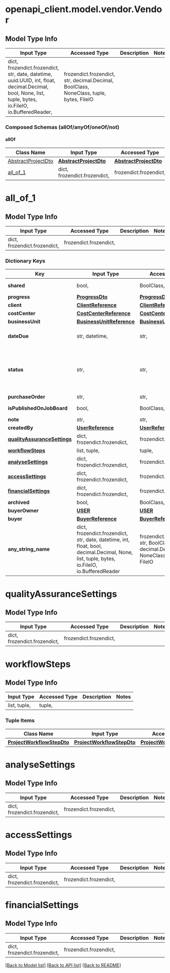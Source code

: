 # openapi_client.model.vendor.Vendor

## Model Type Info
Input Type | Accessed Type | Description | Notes
------------ | ------------- | ------------- | -------------
dict, frozendict.frozendict, str, date, datetime, uuid.UUID, int, float, decimal.Decimal, bool, None, list, tuple, bytes, io.FileIO, io.BufferedReader,  | frozendict.frozendict, str, decimal.Decimal, BoolClass, NoneClass, tuple, bytes, FileIO |  | 

### Composed Schemas (allOf/anyOf/oneOf/not)
#### allOf
Class Name | Input Type | Accessed Type | Description | Notes
------------- | ------------- | ------------- | ------------- | -------------
[AbstractProjectDto](AbstractProjectDto.md) | [**AbstractProjectDto**](AbstractProjectDto.md) | [**AbstractProjectDto**](AbstractProjectDto.md) |  | 
[all_of_1](#all_of_1) | dict, frozendict.frozendict,  | frozendict.frozendict,  |  | 

# all_of_1

## Model Type Info
Input Type | Accessed Type | Description | Notes
------------ | ------------- | ------------- | -------------
dict, frozendict.frozendict,  | frozendict.frozendict,  |  | 

### Dictionary Keys
Key | Input Type | Accessed Type | Description | Notes
------------ | ------------- | ------------- | ------------- | -------------
**shared** | bool,  | BoolClass,  | Default: false | [optional] 
**progress** | [**ProgressDto**](ProgressDto.md) | [**ProgressDto**](ProgressDto.md) |  | [optional] 
**client** | [**ClientReference**](ClientReference.md) | [**ClientReference**](ClientReference.md) |  | [optional] 
**costCenter** | [**CostCenterReference**](CostCenterReference.md) | [**CostCenterReference**](CostCenterReference.md) |  | [optional] 
**businessUnit** | [**BusinessUnitReference**](BusinessUnitReference.md) | [**BusinessUnitReference**](BusinessUnitReference.md) |  | [optional] 
**dateDue** | str, datetime,  | str,  |  | [optional] value must conform to RFC-3339 date-time
**status** | str,  | str,  |  | [optional] must be one of ["NEW", "ASSIGNED", "COMPLETED", "ACCEPTED_BY_VENDOR", "DECLINED_BY_VENDOR", "COMPLETED_BY_VENDOR", "CANCELLED", ] 
**purchaseOrder** | str,  | str,  |  | [optional] 
**isPublishedOnJobBoard** | bool,  | BoolClass,  | Default: false | [optional] 
**note** | str,  | str,  |  | [optional] 
**createdBy** | [**UserReference**](UserReference.md) | [**UserReference**](UserReference.md) |  | [optional] 
**[qualityAssuranceSettings](#qualityAssuranceSettings)** | dict, frozendict.frozendict,  | frozendict.frozendict,  |  | [optional] 
**[workflowSteps](#workflowSteps)** | list, tuple,  | tuple,  |  | [optional] 
**[analyseSettings](#analyseSettings)** | dict, frozendict.frozendict,  | frozendict.frozendict,  |  | [optional] 
**[accessSettings](#accessSettings)** | dict, frozendict.frozendict,  | frozendict.frozendict,  |  | [optional] 
**[financialSettings](#financialSettings)** | dict, frozendict.frozendict,  | frozendict.frozendict,  |  | [optional] 
**archived** | bool,  | BoolClass,  |  | [optional] 
**buyerOwner** | [**USER**](USER.md) | [**USER**](USER.md) |  | [optional] 
**buyer** | [**BuyerReference**](BuyerReference.md) | [**BuyerReference**](BuyerReference.md) |  | [optional] 
**any_string_name** | dict, frozendict.frozendict, str, date, datetime, int, float, bool, decimal.Decimal, None, list, tuple, bytes, io.FileIO, io.BufferedReader | frozendict.frozendict, str, BoolClass, decimal.Decimal, NoneClass, tuple, bytes, FileIO | any string name can be used but the value must be the correct type | [optional]

# qualityAssuranceSettings

## Model Type Info
Input Type | Accessed Type | Description | Notes
------------ | ------------- | ------------- | -------------
dict, frozendict.frozendict,  | frozendict.frozendict,  |  | 

# workflowSteps

## Model Type Info
Input Type | Accessed Type | Description | Notes
------------ | ------------- | ------------- | -------------
list, tuple,  | tuple,  |  | 

### Tuple Items
Class Name | Input Type | Accessed Type | Description | Notes
------------- | ------------- | ------------- | ------------- | -------------
[**ProjectWorkflowStepDto**](ProjectWorkflowStepDto.md) | [**ProjectWorkflowStepDto**](ProjectWorkflowStepDto.md) | [**ProjectWorkflowStepDto**](ProjectWorkflowStepDto.md) |  | 

# analyseSettings

## Model Type Info
Input Type | Accessed Type | Description | Notes
------------ | ------------- | ------------- | -------------
dict, frozendict.frozendict,  | frozendict.frozendict,  |  | 

# accessSettings

## Model Type Info
Input Type | Accessed Type | Description | Notes
------------ | ------------- | ------------- | -------------
dict, frozendict.frozendict,  | frozendict.frozendict,  |  | 

# financialSettings

## Model Type Info
Input Type | Accessed Type | Description | Notes
------------ | ------------- | ------------- | -------------
dict, frozendict.frozendict,  | frozendict.frozendict,  |  | 

[[Back to Model list]](../../README.md#documentation-for-models) [[Back to API list]](../../README.md#documentation-for-api-endpoints) [[Back to README]](../../README.md)


